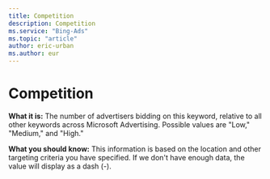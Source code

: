 ```yaml
---
title: Competition
description: Competition
ms.service: "Bing-Ads"
ms.topic: "article"
author: eric-urban
ms.author: eur
---
```


# Competition

**What it is:** The number of advertisers bidding on this keyword, relative to all other keywords across Microsoft Advertising. Possible values are "Low," "Medium," and "High."

**What you should know:** This information is based on the location and other targeting criteria you have specified. If we don't have enough data, the value will display as a dash (-).



